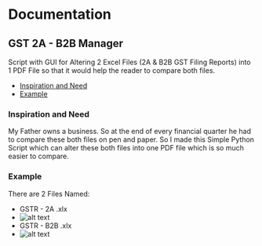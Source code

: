 # Documentation
## GST 2A - B2B Manager
Script with GUI for Altering 2 Excel Files (2A & B2B GST Filing Reports) into 1 PDF File so that it would help the reader to compare both files.
* [Inspiration and Need](#inspiration-and-need)
* [Example](#example)
### Inspiration and Need
My Father owns a business. 
So at the end of every financial quarter he had to compare these both files on pen and paper. 
So I made this Simple Python Script which can alter these both files into one PDF file which is so much easier to compare.
### Example
There are 2 Files Named:
* GSTR - 2A .xlx
* ![alt text](https://drive.google.com/u/0/uc?id=1x39UI7p9dYYDvYeyc5kLpWWiwYm1AOe6&export=download)
* GSTR - B2B .xlx
* ![alt text](https://drive.google.com/u/0/uc?id=1WIVcu9fXJZE_fAOEuCKYTPgWKecEMC7v&export=download)
